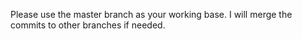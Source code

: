 Please use the master branch as your working base.
I will merge the commits to other branches if needed.
